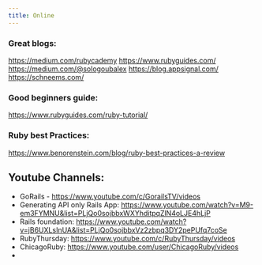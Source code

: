 ```yaml
---
title: Online
---
```


### Great blogs:
https://medium.com/rubycademy
https://www.rubyguides.com/
https://medium.com/@sologoubalex
https://blog.appsignal.com/
https://schneems.com/

### Good beginners guide:
https://www.rubyguides.com/ruby-tutorial/

### Ruby best Practices:
https://www.benorenstein.com/blog/ruby-best-practices-a-review

## Youtube Channels:
- GoRails - https://www.youtube.com/c/GorailsTV/videos
- Generating API only Rails App: https://www.youtube.com/watch?v=M9-em3FYMNU&list=PLjQo0sojbbxWXYhditpqZlN4oLJE4hLjP
- Rails foundation: https://www.youtube.com/watch?v=jB6UXLsInUA&list=PLjQo0sojbbxVz2zbpq3DY2pePUfq7coSe
- RubyThursday: https://www.youtube.com/c/RubyThursday/videos
- ChicagoRuby: https://www.youtube.com/user/ChicagoRuby/videos
- 



